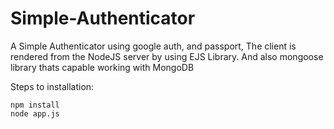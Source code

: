 # Simple-Authenticator
A Simple Authenticator using google auth, and passport, The client is rendered from the NodeJS server by using EJS Library.
And also mongoose library thats capable working with MongoDB


Steps to installation:
```
npm install
node app.js
```
